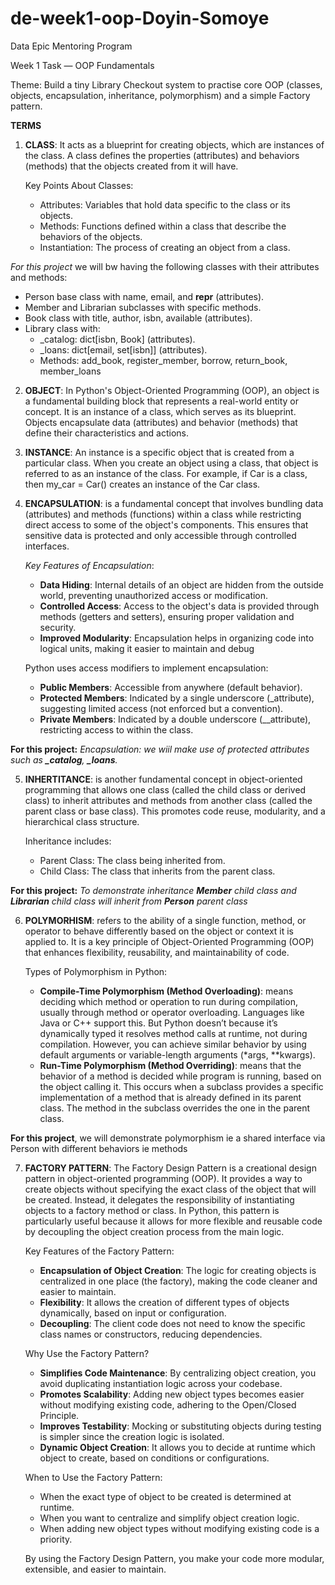 # de-week1-oop-Doyin-Somoye
Data Epic Mentoring Program

Week 1 Task — OOP Fundamentals

Theme: Build a tiny Library Checkout system to practise core OOP (classes, objects, encapsulation, inheritance, polymorphism) and a simple Factory pattern.

**TERMS**
1. **CLASS**: It acts as a blueprint for creating objects, which are instances of the class. A class defines the properties (attributes) and behaviors (methods) that the objects created from it will have.

   Key Points About Classes:
     - Attributes: Variables that hold data specific to the class or its objects.
     - Methods: Functions defined within a class that describe the behaviors of the objects.
     - Instantiation: The process of creating an object from a class.

*For this project* we will bw having the following classes with their attributes and methods:
  - Person base class with name, email, and __repr__ (attributes).
  - Member and Librarian subclasses with specific methods.
  - Book class with title, author, isbn, available (attributes).
  - Library class with:
      + _catalog: dict[isbn, Book] (attributes).
      + _loans: dict[email, set[isbn]] (attributes).
      + Methods: add_book, register_member, borrow, return_book, member_loans

2. **OBJECT**: In Python's Object-Oriented Programming (OOP), an object is a fundamental building block that represents a real-world entity or concept. It is an instance of a class, which serves as its blueprint. Objects encapsulate data (attributes) and behavior (methods) that define their characteristics and actions.
  
3. **INSTANCE**: An instance is a specific object that is created from a particular class. When you create an object using a class, that object is referred to as an instance of the class. For example, if Car is a class, then my_car = Car() creates an instance of the Car class.
  
4. **ENCAPSULATION**: is a fundamental concept that involves bundling data (attributes) and methods (functions) within a class while restricting direct access to some of the object's components. This ensures that sensitive data is protected and only accessible through controlled interfaces.

   *Key Features of Encapsulation*:
     + **Data Hiding**: Internal details of an object are hidden from the outside world, preventing unauthorized access or modification.
     + **Controlled Access**: Access to the object's data is provided through methods (getters and setters), ensuring proper validation and security.
     + **Improved Modularity**: Encapsulation helps in organizing code into logical units, making it easier to maintain and debug

    Python uses access modifiers to implement encapsulation:
     - **Public Members**: Accessible from anywhere (default behavior).
     - **Protected Members**: Indicated by a single underscore (_attribute), suggesting limited access (not enforced but a convention).
     - **Private Members**: Indicated by a double underscore (__attribute), restricting access to within the class.

**For this project:**
  *Encapsulation: we wiil make use of protected attributes such as **_catalog**, **_loans**.*

5. **INHERTITANCE**: is another fundamental concept in object-oriented programming that allows one class (called the child class or derived class) to inherit attributes and methods from another class (called the parent class or base class). This promotes code reuse, modularity, and a hierarchical class structure.

   Inheritance includes:
     + Parent Class: The class being inherited from.
     + Child Class: The class that inherits from the parent class.

**For this project:** *To demonstrate inheritance **Member** child class and **Librarian** child class will inherit from **Person** parent class*

6. **POLYMORHISM**: refers to the ability of a single function, method, or operator to behave differently based on the object or context it is applied to. It is a key principle of Object-Oriented Programming (OOP) that enhances flexibility, reusability, and maintainability of code.

   Types of Polymorphism in Python:
     + **Compile-Time Polymorphism (Method Overloading)**: means deciding which method or operation to run during compilation, usually through method or operator overloading. Languages like Java or C++ support this. But Python doesn’t because it’s dynamically typed it resolves method calls at runtime, not during compilation. However, you can achieve similar behavior by using default arguments or variable-length arguments (*args, **kwargs).
     + **Run-Time Polymorphism (Method Overriding)**: means that the behavior of a method is decided while program is running, based on the object calling it. This occurs when a subclass provides a specific implementation of a method that is already defined in its parent class. The method in the subclass overrides the one in the parent class.

**For this project**, we will demonstrate polymorphism ie a shared interface via Person with different behaviors ie methods

7. **FACTORY PATTERN**: The Factory Design Pattern is a creational design pattern in object-oriented programming (OOP). It provides a way to create objects without specifying the exact class of the object that will be created. Instead, it delegates the responsibility of instantiating objects to a factory method or class. In Python, this pattern is particularly useful because it allows for more flexible and reusable code by decoupling the object creation process from the main logic.

   Key Features of the Factory Pattern:
     - **Encapsulation of Object Creation**: The logic for creating objects is centralized in one place (the factory), making the code cleaner and easier to maintain.
     - **Flexibility**: It allows the creation of different types of objects dynamically, based on input or configuration.
     - **Decoupling**: The client code does not need to know the specific class names or constructors, reducing dependencies.

   Why Use the Factory Pattern?
     - **Simplifies Code Maintenance**: By centralizing object creation, you avoid duplicating instantiation logic across your codebase.
     - **Promotes Scalability**: Adding new object types becomes easier without modifying existing code, adhering to the Open/Closed Principle.
     - **Improves Testability**: Mocking or substituting objects during testing is simpler since the creation logic is isolated.
     - **Dynamic Object Creation**: It allows you to decide at runtime which object to create, based on conditions or configurations.

   When to Use the Factory Pattern:
     - When the exact type of object to be created is determined at runtime.
     - When you want to centralize and simplify object creation logic.
     - When adding new object types without modifying existing code is a priority.

   By using the Factory Design Pattern, you make your code more modular, extensible, and easier to maintain.
   
